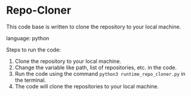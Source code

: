 # Repo-Cloner

This code base is written to clone the repository to your local machine.

language: python

Steps to run the code:
1. Clone the repository to your local machine.
2. Change the variable like path, list of repositories, etc. in the code.
3. Run the code using the command `python3 runtime_repo_cloner.py` in the terminal.
4. The code will clone the repositories to your local machine.
